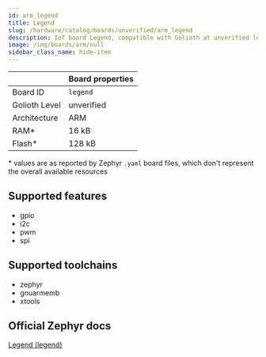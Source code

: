 ```yaml
---
id: arm_legend
title: Legend
slug: /hardware/catalog/boards/unverified/arm_legend
description: IoT board Legend, compatible with Golioth at unverified level.
image: /img/boards/arm/null
sidebar_class_name: hide-item
---
```


[//]: # (This is an auto-generated file, do not edit! Changes to it will be lost upon re-generation)



|                | Board properties     |
| -------------  | -------------------- |
| Board ID       | `legend` |
| Golioth Level  | unverified       |
| Architecture   | ARM |
| RAM*           | 16 kB |
| Flash*         | 128 kB |

\* values are as reported by Zephyr `.yaml` board files, which don't represent the overall available resources



## Supported features

* gpio
* i2c
* pwm
* spi

## Supported toolchains

* zephyr
* gnuarmemb
* xtools

## Official Zephyr docs

[Legend (legend)](https://docs.zephyrproject.org/latest/boards/arm/legend/doc/index.html)
